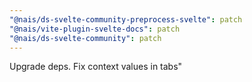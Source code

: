 ```yaml
---
"@nais/ds-svelte-community-preprocess-svelte": patch
"@nais/vite-plugin-svelte-docs": patch
"@nais/ds-svelte-community": patch
---
```


Upgrade deps. Fix context values in tabs"
